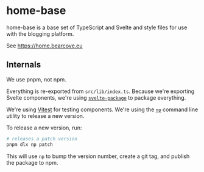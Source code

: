 # home-base

home-base is a base set of TypeScript and Svelte and style files for use with the
blogging platform.

See <https://home.bearcove.eu>

## Internals

We use pnpm, not npm.

Everything is re-exported from `src/lib/index.ts`. Because we're exporting
Svelte components, we're using
[`svelte-package`](https://kit.svelte.dev/docs/packaging) to package everything.

We're using [Vitest](https://vitest.dev/) for testing components. We're using
the [`np`](https://github.com/sindresorhus/np) command line utility to release a
new version.

To release a new version, run:

```bash
# releases a patch version
pnpm dlx np patch
```

This will use `np` to bump the version number, create a git tag, and publish the
package to npm.
